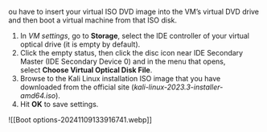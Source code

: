 ou have to insert your virtual ISO DVD image into the VM’s virtual DVD drive and then boot a virtual machine from that ISO disk.

1. In _VM settings_, go to **Storage**, select the IDE controller of your virtual optical drive (it is empty by default).
2. Click the empty status, then click the disc icon near IDE Secondary Master (IDE Secondary Device 0) and in the menu that opens, select **Choose Virtual Optical Disk File**.
3. Browse to the Kali Linux installation ISO image that you have downloaded from the official site (_kali-linux-2023.3-installer-amd64.iso_).
4. Hit **OK** to save settings.

![[Boot options-20241109133916741.webp]]